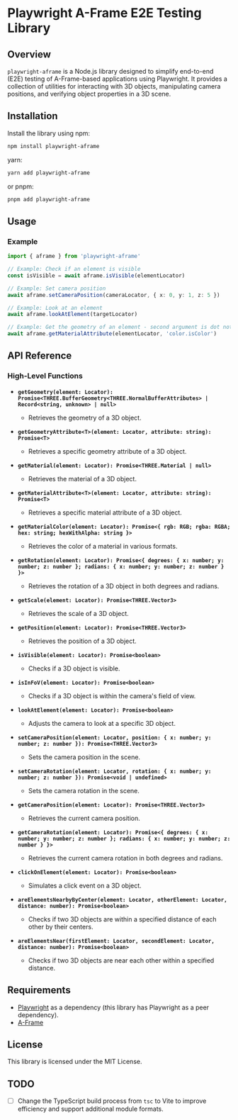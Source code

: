 # Playwright A-Frame E2E Testing Library

## Overview
`playwright-aframe` is a Node.js library designed to simplify end-to-end (E2E) testing of A-Frame-based applications using Playwright. It provides a collection of utilities for interacting with 3D objects, manipulating camera positions, and verifying object properties in a 3D scene.

## Installation
Install the library using npm:

```bash
npm install playwright-aframe
```

yarn:
```bash
yarn add playwright-aframe
```

or pnpm:

```bash
pnpm add playwright-aframe
```

## Usage

### Example
```typescript
import { aframe } from 'playwright-aframe'

// Example: Check if an element is visible
const isVisible = await aframe.isVisible(elementLocator)

// Example: Set camera position
await aframe.setCameraPosition(cameraLocator, { x: 0, y: 1, z: 5 })

// Example: Look at an element
await aframe.lookAtElement(targetLocator)

// Example: Get the geometry of an element - second argument is dot notation path
await aframe.getMaterialAttribute(elementLocator, 'color.isColor')
```

## API Reference

### High-Level Functions
- **`getGeometry(element: Locator): Promise<THREE.BufferGeometry<THREE.NormalBufferAttributes> | Record<string, unknown> | null>`**
  - Retrieves the geometry of a 3D object.

- **`getGeometryAttribute<T>(element: Locator, attribute: string): Promise<T>`**
  - Retrieves a specific geometry attribute of a 3D object.

- **`getMaterial(element: Locator): Promise<THREE.Material | null>`**
  - Retrieves the material of a 3D object.

- **`getMaterialAttribute<T>(element: Locator, attribute: string): Promise<T>`**
  - Retrieves a specific material attribute of a 3D object.

- **`getMaterialColor(element: Locator): Promise<{ rgb: RGB; rgba: RGBA; hex: string; hexWithAlpha: string }>`**
  - Retrieves the color of a material in various formats.

- **`getRotation(element: Locator): Promise<{ degrees: { x: number; y: number; z: number }; radians: { x: number; y: number; z: number } }>`**
  - Retrieves the rotation of a 3D object in both degrees and radians.

- **`getScale(element: Locator): Promise<THREE.Vector3>`**
  - Retrieves the scale of a 3D object.

- **`getPosition(element: Locator): Promise<THREE.Vector3>`**
  - Retrieves the position of a 3D object.

- **`isVisible(element: Locator): Promise<boolean>`**
  - Checks if a 3D object is visible.

- **`isInFoV(element: Locator): Promise<boolean>`**
  - Checks if a 3D object is within the camera's field of view.

- **`lookAtElement(element: Locator): Promise<boolean>`**
  - Adjusts the camera to look at a specific 3D object.

- **`setCameraPosition(element: Locator, position: { x: number; y: number; z: number }): Promise<THREE.Vector3>`**
  - Sets the camera position in the scene.

- **`setCameraRotation(element: Locator, rotation: { x: number; y: number; z: number }): Promise<void | undefined>`**
  - Sets the camera rotation in the scene.

- **`getCameraPosition(element: Locator): Promise<THREE.Vector3>`**
  - Retrieves the current camera position.

- **`getCameraRotation(element: Locator): Promise<{ degrees: { x: number; y: number; z: number }; radians: { x: number; y: number; z: number } }>`**
  - Retrieves the current camera rotation in both degrees and radians.

- **`clickOnElement(element: Locator): Promise<boolean>`**
  - Simulates a click event on a 3D object.

- **`areElementsNearbyByCenter(element: Locator, otherElement: Locator, distance: number): Promise<boolean>`**
  - Checks if two 3D objects are within a specified distance of each other by their centers.

- **`areElementsNear(firstElement: Locator, secondElement: Locator, distance: number): Promise<boolean>`**
  - Checks if two 3D objects are near each other within a specified distance.

## Requirements
- [Playwright](https://playwright.dev/) as a dependency (this library has Playwright as a peer dependency).
- [A-Frame](https://aframe.io/)

## License
This library is licensed under the MIT License.

## TODO
- [ ] Change the TypeScript build process from `tsc` to Vite to improve efficiency and support additional module formats.
